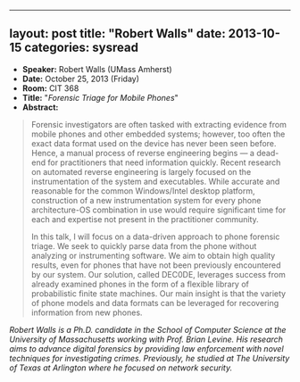 
---
layout: post
title: "Robert Walls"
date: 2013-10-15
categories: sysread
---

<ul>
	<li><strong>Speaker:</strong> Robert Walls (UMass Amherst)</li>
	<li><strong>Date:</strong> October 25, 2013 (Friday)</li>
	<li><strong>Room:</strong> CIT 368</li>
	<li><strong>Title:</strong> "<em>Forensic Triage for Mobile Phones</em>"</li>
	<li><strong>Abstract:</strong></li>
</ul>
<blockquote>Forensic investigators are often tasked with extracting evidence from mobile phones and other embedded systems; however, too often the exact data format used on the device has never been seen before. Hence, a manual process of reverse engineering begins — a dead-end for practitioners that need information quickly. Recent research on automated reverse engineering is largely focused on the instrumentation of the system and executables. While accurate and reasonable for the common Windows/Intel desktop platform, construction of a new instrumentation system for every phone architecture-OS combination in use would require significant time for each and expertise not present in the practitioner community.

In this talk, I will focus on a data-driven approach to phone forensic triage. We seek to quickly parse data from the phone without analyzing or instrumenting software. We aim to obtain high quality results, even for phones that have not been previously encountered by our system. Our solution, called DEC0DE, leverages success from already examined phones in the form of a flexible library of probabilistic finite state machines. Our main insight is that the variety of phone models and data formats can be leveraged for recovering information from new phones.</blockquote>
<em>Robert Walls is a Ph.D. candidate in the School of Computer Science at the University of Massachusetts working with Prof. Brian Levine. His research aims to advance digital forensics by providing law enforcement with novel techniques for investigating crimes. Previously, he studied at The University of Texas at Arlington where he focused on network security.</em>
